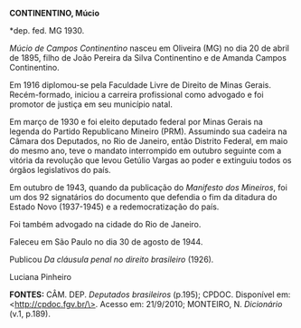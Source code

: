 **CONTINENTINO, Múcio**

\*dep. fed. MG 1930.

*Múcio de Campos Continentino* nasceu em Oliveira (MG) no dia 20 de
abril de 1895, filho de João Pereira da Silva Continentino e de Amanda
Campos Continentino.

Em 1916 diplomou-se pela Faculdade Livre de Direito de Minas Gerais.
Recém-formado, iniciou a carreira profissional como advogado e foi
promotor de justiça em seu município natal.

Em março de 1930 e foi eleito deputado federal por Minas Gerais na
legenda do Partido Republicano Mineiro (PRM). Assumindo sua cadeira na
Câmara dos Deputados, no Rio de Janeiro, então Distrito Federal, em maio
do mesmo ano, teve o mandato interrompido em outubro seguinte com a
vitória da revolução que levou Getúlio Vargas ao poder e extinguiu todos
os órgãos legislativos do país.

Em outubro de 1943, quando da publicação do *Manifesto dos Mineiros*,
foi um dos 92 signatários do documento que defendia o fim da ditadura do
Estado Novo (1937-1945) e a redemocratização do país.

Foi também advogado na cidade do Rio de Janeiro.

Faleceu em São Paulo no dia 30 de agosto de 1944.

Publicou *Da cláusula penal no direito brasileiro* (1926)*.*

Luciana Pinheiro

**FONTES:** CÂM. DEP. *Deputados brasileiros* (p.195); CPDOC. Disponível
em: \<http://cpdoc.fgv.br/\>. Acesso em: 21/9/2010; MONTEIRO, N.
*Dicionário* (v.1, p.189).
